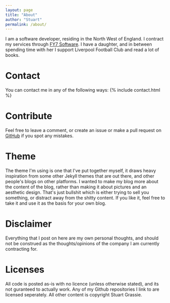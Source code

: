 ```yaml
---
layout: page
title: "About"
author: "Stuart"
permalink: /about/
---
```


I am a software developer, residing in the North West of England. I contract my services through [FY7 Software](http://www.fy7softwarelimited.co.uk). I have a daughter, and in between spending time with her I support Liverpool Football Club and read a lot of books.

# Contact
You can contact me in any of the following ways:
{% include contact.html %}

# Contribute
Feel free to leave a comment, or create an issue or make a pull request on [GitHub](http://github.com/sgrassie/sgrassie.github.io) if you spot any mistakes.

# Theme
The theme I'm using is one that I've put together myself, it draws heavy inspiration from some other Jekyll themes that are out there, and other people's blogs on other platforms. I wanted to make my blog more about the content of the blog, rather than making it about pictures and an aesthetic design. That's just bullshit which is either trying to sell you something, or distract away from the shitty content. If you like it, feel free to take it and use it as the basis for your own blog.

# Disclaimer
Everything that I post on here are my own personal thoughts, and should not be construed as the thoughts/opinions of the company I am currently contracting for. 

# Licenses
All code is posted as-is with no licence (unless otherwise stated), and its not guranteed to actually work. Any of my Github repositories I link to are licensed seperately.
All other content is copyright Stuart Grassie.
